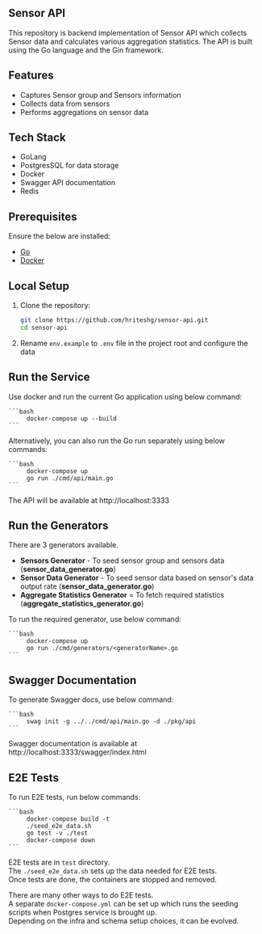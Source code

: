 ## Sensor API

This repository is backend implementation of Sensor API which collects Sensor data and calculates various aggregation
statistics.
The API is built using the Go language and the Gin framework.

## Features

* Captures Sensor group and Sensors information
* Collects data from sensors
* Performs aggregations on sensor data

## Tech Stack

* GoLang
* PostgresSQL for data storage
* Docker
* Swagger API documentation
* Redis

## Prerequisites

Ensure the below are installed:

- [Go](https://golang.org/dl/)
- [Docker](https://www.docker.com/get-started)

## Local Setup

1. Clone the repository:

    ```bash
    git clone https://github.com/hriteshg/sensor-api.git
    cd sensor-api
    ```

2. Rename `env.example` to  `.env` file in the project root and configure the data

## Run the Service

Use docker and run the current Go application using below command:

    ```bash
         docker-compose up --build
    ```

Alternatively, you can also run the Go run separately using below commands:

    ```bash
         docker-compose up
         go run ./cmd/api/main.go
    ```

The API will be available at http://localhost:3333

## Run the Generators

There are 3 generators available.

* **Sensors Generator** - To seed sensor group and sensors data (**sensor_data_generator.go**)
* **Sensor Data Generator** - To seed sensor data based on sensor's data output rate (**sensor_data_generator.go**)
* **Aggregate Statistics Generator** = To fetch required statistics (**aggregate_statistics_generator.go**)

To run the required generator, use below command:

    ```bash
         docker-compose up
         go run ./cmd/generators/<generatorName>.go
    ```

## Swagger Documentation

To generate Swagger docs, use below command:

    ```bash
         swag init -g ../../cmd/api/main.go -d ./pkg/api
    ```

Swagger documentation is available at http://localhost:3333/swagger/index.html

## E2E Tests

To run E2E tests, run below commands:

    ```bash
         docker-compose build -t
         ./seed_e2e_data.sh
         go test -v ./test
         docker-compose down
    ```

E2E tests are in `test` directory.  
The `./seed_e2e_data.sh` sets up the data needed for E2E tests.  
Once tests are done, the containers are stopped and removed.

There are many other ways to do E2E tests.  
A separate `docker-compose.yml` can be set up which runs the seeding scripts when Postgres service is brought up.  
Depending on the infra and schema setup choices, it can be evolved.